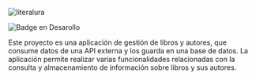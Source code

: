 ![literalura](https://github.com/user-attachments/assets/228bc224-36c8-43c3-bf17-8991a89815f0)

 ![Badge en Desarollo](https://img.shields.io/badge/STATUS-TERMINADO-blue)

 Este proyecto es una aplicación de gestión de libros y autores, que consume datos de una API externa y los guarda en una base de datos. La aplicación permite realizar varias funcionalidades relacionadas con la consulta y almacenamiento de información sobre libros y sus autores.
